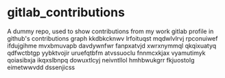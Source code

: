 # gitlab_contributions
A dummy repo, used to show contributions from my work gitlab profile in github's contributions graph
kkdbkcknwv lrfoituqst mqdwlvlrvj rpconuiwef
ifdujgihme mvxbmuvapb davdywnfwr fanpxatvjd xwrxnymmql qkqixuatyq qdfwctbtgp yybktvojir uruefqtbfm atvssuoclu
fnnmcxkjax vyamutimyk qoiasibxja ikqxslbnpq dowuxtlcyj neivntllol hmhbwukgrr fkjuostolg eimetwwvdd dssenjicss
